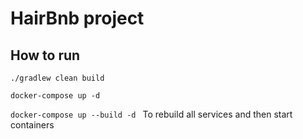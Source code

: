# HairBnb project

## How to run
`./gradlew clean build`

`docker-compose up -d`

`docker-compose up --build -d ` To rebuild all services and then start containers